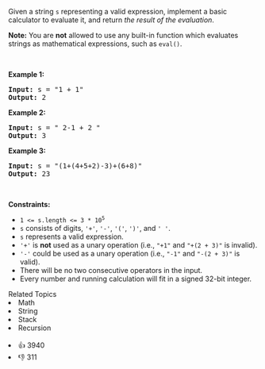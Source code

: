 <p>Given a string <code>s</code> representing a valid expression, implement a basic calculator to evaluate it, and return <em>the result of the evaluation</em>.</p>

<p><strong>Note:</strong> You are <strong>not</strong> allowed to use any built-in function which evaluates strings as mathematical expressions, such as <code>eval()</code>.</p>

<p>&nbsp;</p> 
<p><strong>Example 1:</strong></p>

<pre>
<strong>Input:</strong> s = "1 + 1"
<strong>Output:</strong> 2
</pre>

<p><strong>Example 2:</strong></p>

<pre>
<strong>Input:</strong> s = " 2-1 + 2 "
<strong>Output:</strong> 3
</pre>

<p><strong>Example 3:</strong></p>

<pre>
<strong>Input:</strong> s = "(1+(4+5+2)-3)+(6+8)"
<strong>Output:</strong> 23
</pre>

<p>&nbsp;</p> 
<p><strong>Constraints:</strong></p>

<ul> 
 <li><code>1 &lt;= s.length &lt;= 3 * 10<sup>5</sup></code></li> 
 <li><code>s</code> consists of digits, <code>'+'</code>, <code>'-'</code>, <code>'('</code>, <code>')'</code>, and <code>' '</code>.</li> 
 <li><code>s</code> represents a valid expression.</li> 
 <li><code>'+'</code> is <strong>not</strong> used as a unary operation (i.e., <code>"+1"</code> and <code>"+(2 + 3)"</code> is invalid).</li> 
 <li><code>'-'</code> could be used as a unary operation (i.e., <code>"-1"</code> and <code>"-(2 + 3)"</code> is valid).</li> 
 <li>There will be no two consecutive operators in the input.</li> 
 <li>Every number and running calculation will fit in a signed 32-bit integer.</li> 
</ul>

<div><div>Related Topics</div><div><li>Math</li><li>String</li><li>Stack</li><li>Recursion</li></div></div><br><div><li>👍 3940</li><li>👎 311</li></div>